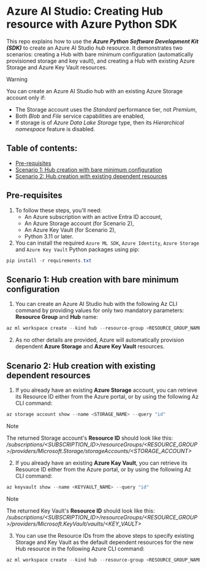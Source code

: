 # Azure AI Studio: Creating Hub resource with Azure Python SDK
This repo explains how to use the **_Azure Python Software Development Kit (SDK)_** to create an Azure AI Studio _hub_ resource. It demonstrates two scenarios: creating a Hub with bare minimum configuration (automatically provisioned storage and key vault), and creating a Hub with existing Azure Storage and Azure Key Vault resources.

> [!WARNING]
> You can create an Azure AI Studio hub with an existing Azure Storage account only if:
> - The Storage account uses the _Standard_ performance tier, not _Premium_,
> - Both _Blob_ and _File_ service capabilities are enabled,
> - If storage is of _Azure Data Lake Storage_ type, then its _Hierarchical namespace_ feature is disabled.

## Table of contents:
- [Pre-requisites]()
- [Scenario 1: Hub creation with bare minimum configuration]()
- [Scenario 2: Hub creation with existing dependent resources]()

## Pre-requisites
1. To follow these steps, you'll need:
    - An Azure subscription with an active Entra ID account,
    - An Azure Storage account (for Scenario 2),
    - An Azure Key Vault (for Scenario 2),
    - Python 3.11 or later.
2. You can install the required ```Azure ML SDK```, ```Azure Identity```, ```Azure Storage``` and ```Azure Key Vault``` Python packages using pip:
``` PowerShell
pip install -r requirements.txt
```

## Scenario 1: Hub creation with bare minimum configuration
1. You can create an Azure AI Studio hub with the following Az CLI command by providing values for only two mandatory parameters: **Resource Group** and **Hub** name:
``` PowerShell
az ml workspace create --kind hub --resource-group <RESOURCE_GROUP_NAME> --name <AI_HUB_NAME>
```
2. As no other details are provided, Azure will automatically provision dependent **Azure Storage** and **Azure Key Vault** resources.

## Scenario 2: Hub creation with existing dependent resources
1. If you already have an existing **Azure Storage** account, you can retrieve its Resource ID either from the Azure portal, or by using the following Az CLI command:
``` PowerShell
az storage account show --name <STORAGE_NAME> --query "id"
```
> [!Note]
> The returned Storage account's **Resource ID** should look like this: _/subscriptions/<SUBSCRIPTION_ID>/resourceGroups/<RESOURCE_GROUP>/providers/Microsoft.Storage/storageAccounts/<STORAGE_ACCOUNT>_
2. If you already have an existing **Azure Kay Vault**, you can retrieve its Resource ID either from the Azure portal, or by using the following Az CLI command:
``` PowerShell
az keyvault show --name <KEYVAULT_NAME> --query "id"
```
> [!Note]
> The returned Key Vault's **Resource ID** should look like this: _/subscriptions/<SUBSCRIPTION_ID>/resourceGroups/<RESOURCE_GROUP>/providers/Microsoft.KeyVault/vaults/<KEY_VAULT>_
3. You can use the Resource IDs from the above steps to specify existing Storage and Key Vault as the default dependent resources for the new Hub resource in the following Azure CLI command:
``` PowerShell
az ml workspace create --kind hub --resource-group <RESOURCE_GROUP_NAME> --name <HUB_NAME> --display-name <HUB_DISPLAY_NAME> --description <HUB_DESCRIPTION> --location <HUB_AZURE_REGION> --storage-account <STORAGE_RESOURCE_ID> --key-vault <KEYVAULT_RESOURCE_ID>
```

